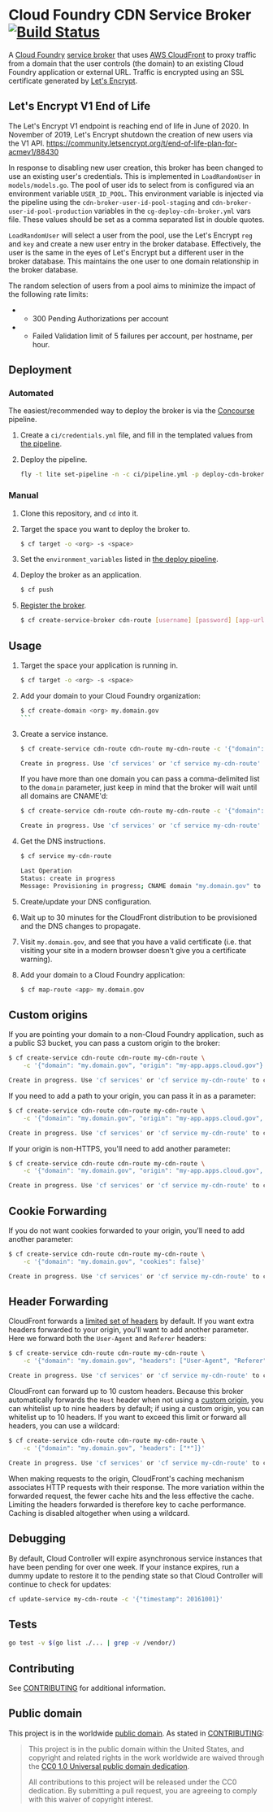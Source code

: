 # Cloud Foundry CDN Service Broker [![Build Status](https://travis-ci.org/18F/cf-cdn-service-broker.svg?branch=master)](https://travis-ci.org/18F/cf-cdn-service-broker)

A [Cloud Foundry](https://www.cloudfoundry.org/) [service broker](https://docs.cloudfoundry.org/services/) that uses [AWS CloudFront](https://aws.amazon.com/cloudfront/) to proxy traffic from a domain that the user controls (the domain) to an existing Cloud Foundry application or external URL. Traffic is encrypted using an SSL certificate generated by [Let's Encrypt](https://letsencrypt.org/).


## Let's Encrypt V1 End of Life

The Let's Encrypt V1 endpoint is reaching end of life in June of 2020. In November of 2019, Let's Encrypt shutdown the creation of new users via the V1 API. https://community.letsencrypt.org/t/end-of-life-plan-for-acmev1/88430

In response to disabling new user creation, this broker has been changed to use an existing user's credentials. This is implemented in `LoadRandomUser` in `models/models.go`. The pool of user ids to select from is configured via an environment variable `USER_ID_POOL`. This environment variable is injected via the pipeline using the `cdn-broker-user-id-pool-staging` and `cdn-broker-user-id-pool-production` variables in the `cg-deploy-cdn-broker.yml` vars file. These values should be set as a comma separated list in double quotes.

`LoadRandomUser` will select a user from the pool, use the Let's Encrypt `reg` and `key` and create a new user entry in the broker database. Effectively, the user is the same in the eyes of Let's Encrypt but a different user in the broker database. This maintains the one user to one domain relationship in the broker database.

The random selection of users from a pool aims to minimize the impact of the following rate limits:
 *	- 300 Pending Authorizations per account
 *	- Failed Validation limit of 5 failures per account, per hostname, per hour.

## Deployment

### Automated

The easiest/recommended way to deploy the broker is via the [Concourse](http://concourse.ci/) pipeline.

1. Create a `ci/credentials.yml` file, and fill in the templated values from [the pipeline](ci/pipeline.yml).
1. Deploy the pipeline.

    ```bash
    fly -t lite set-pipeline -n -c ci/pipeline.yml -p deploy-cdn-broker -l ci/credentials.yml
    ```

### Manual

1. Clone this repository, and `cd` into it.
1. Target the space you want to deploy the broker to.

    ```bash
    $ cf target -o <org> -s <space>
    ```

1. Set the `environment_variables` listed in [the deploy pipeline](ci/pipeline.yml).
1. Deploy the broker as an application.

    ```bash
    $ cf push
    ```

1. [Register the broker](http://docs.cloudfoundry.org/services/managing-service-brokers.html#register-broker).

    ```bash
    $ cf create-service-broker cdn-route [username] [password] [app-url] --space-scoped
    ```

## Usage

1. Target the space your application is running in.

    ```bash
    $ cf target -o <org> -s <space>
    ```

1. Add your domain to your Cloud Foundry organization:

    ````bash
    $ cf create-domain <org> my.domain.gov
    ```

1. Create a service instance.

    ```bash
    $ cf create-service cdn-route cdn-route my-cdn-route -c '{"domain": "my.domain.gov"}'

    Create in progress. Use 'cf services' or 'cf service my-cdn-route' to check operation status.
    ```

    If you have more than one domain you can pass a comma-delimited list to the `domain` parameter, just keep in mind that the broker will wait until all domains are CNAME'd:

    ```bash
    $ cf create-service cdn-route cdn-route my-cdn-route -c '{"domain": "my.domain.gov,www.my.domain.gov"}'

    Create in progress. Use 'cf services' or 'cf service my-cdn-route' to check operation status.
    ```

1. Get the DNS instructions.

    ```bash
    $ cf service my-cdn-route

    Last Operation
    Status: create in progress
    Message: Provisioning in progress; CNAME domain "my.domain.gov" to "d3kajwa62y9xrp.cloudfront.net."
    ```

1. Create/update your DNS configuration.

1. Wait up to 30 minutes for the CloudFront distribution to be provisioned and the DNS changes to propagate.

1. Visit `my.domain.gov`, and see that you have a valid certificate (i.e. that visiting your site in a modern browser doesn't give you a certificate warning).

1. Add your domain to a Cloud Foundry application:

    ```bash
    $ cf map-route <app> my.domain.gov
    ```

## Custom origins

If you are pointing your domain to a non-Cloud Foundry application, such as a public S3 bucket, you can pass a custom origin to the broker:

```bash
$ cf create-service cdn-route cdn-route my-cdn-route \
    -c '{"domain": "my.domain.gov", "origin": "my-app.apps.cloud.gov"}'

Create in progress. Use 'cf services' or 'cf service my-cdn-route' to check operation status.
```

If you need to add a path to your origin, you can pass it in as a parameter:

```bash
$ cf create-service cdn-route cdn-route my-cdn-route \
    -c '{"domain": "my.domain.gov", "origin": "my-app.apps.cloud.gov", "path": "/myfolder"}'

Create in progress. Use 'cf services' or 'cf service my-cdn-route' to check operation status.
```
    
If your origin is non-HTTPS, you'll need to add another parameter:

```bash
$ cf create-service cdn-route cdn-route my-cdn-route \
    -c '{"domain": "my.domain.gov", "origin": "my-app.apps.cloud.gov", "insecure_origin": true}'

Create in progress. Use 'cf services' or 'cf service my-cdn-route' to check operation status.
```

## Cookie Forwarding

If you do not want cookies forwarded to your origin, you'll need to add another parameter:

```bash
$ cf create-service cdn-route cdn-route my-cdn-route \
    -c '{"domain": "my.domain.gov", "cookies": false}'

Create in progress. Use 'cf services' or 'cf service my-cdn-route' to check operation status.
```

## Header Forwarding

CloudFront forwards a [limited set of headers](http://docs.aws.amazon.com/AmazonCloudFront/latest/DeveloperGuide/RequestAndResponseBehaviorCustomOrigin.html#request-custom-headers-behavior) by default. If you want extra headers forwarded to your origin, you'll want to add another parameter. Here we forward both the `User-Agent` and `Referer` headers:

```bash
$ cf create-service cdn-route cdn-route my-cdn-route \
    -c '{"domain": "my.domain.gov", "headers": ["User-Agent", "Referer"]}'

Create in progress. Use 'cf services' or 'cf service my-cdn-route' to check operation status.
```

CloudFront can forward up to 10 custom headers. Because this broker automatically forwards the `Host` header when not using a [custom origin](#custom-origins), you can whitelist up to nine headers by default; if using a custom origin, you can whitelist up to 10 headers. If you want to exceed this limit or forward all headers, you can use a wildcard:

```bash
$ cf create-service cdn-route cdn-route my-cdn-route \
    -c '{"domain": "my.domain.gov", "headers": ["*"]}'

Create in progress. Use 'cf services' or 'cf service my-cdn-route' to check operation status.
```

When making requests to the origin, CloudFront's caching mechanism associates HTTP requests with their response. The more variation within the forwarded request, the fewer cache hits and the less effective the cache. Limiting the headers forwarded is therefore key to cache performance. Caching is disabled altogether when using a wildcard.

## Debugging

By default, Cloud Controller will expire asynchronous service instances that have been pending for over one week. If your instance expires, run a dummy update
to restore it to the pending state so that Cloud Controller will continue to check for updates:

```bash
cf update-service my-cdn-route -c '{"timestamp": 20161001}'
```

## Tests

```bash
go test -v $(go list ./... | grep -v /vendor/)
```

## Contributing

See [CONTRIBUTING](CONTRIBUTING.md) for additional information.

## Public domain

This project is in the worldwide [public domain](LICENSE.md). As stated in [CONTRIBUTING](CONTRIBUTING.md):

> This project is in the public domain within the United States, and copyright and related rights in the work worldwide are waived through the [CC0 1.0 Universal public domain dedication](https://creativecommons.org/publicdomain/zero/1.0/).
>
> All contributions to this project will be released under the CC0 dedication. By submitting a pull request, you are agreeing to comply with this waiver of copyright interest.
